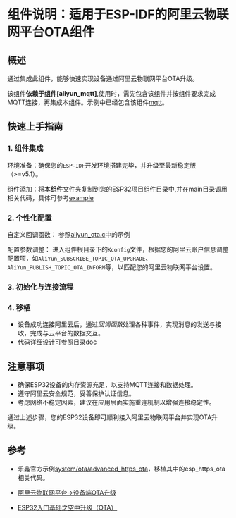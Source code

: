 # 组件说明：适用于ESP-IDF的阿里云物联网平台OTA组件

## 概述

通过集成此组件，能够快速实现设备通过阿里云物联网平台OTA升级。

该组件**依赖于组件[aliyun_mqtt]**,使用时，需先包含该组件并按组件要求完成MQTT连接，再集成本组件。示例中已经包含该组件[mqtt](./example/components/aliyun_mqtt/)。

## 快速上手指南

### 1. 组件集成

环境准备：确保您的`ESP-IDF`开发环境搭建完毕，并升级至最新稳定版（>=v5.1）。

组件添加：将本**组件**文件夹复制到您的ESP32项目组件目录中,并在main目录调用相关代码，具体可参考[example](./example/main/)

### 2. 个性化配置

自定义回调函数： 参照[aliyun_ota.c](./example/main/app_aliyun_ota.c)中的示例

配置参数调整： 进入组件根目录下的`Kconfig`文件，根据您的阿里云账户信息调整配置项，如`AliYun_SUBSCRIBE_TOPIC_OTA_UPGRADE`、`AliYun_PUBLISH_TOPIC_OTA_INFORM`等，以匹配您的阿里云物联网平台设置。

### 3. 初始化与连接流程

### 4. **移植**

- 设备成功连接阿里云后，通过*回调函数*处理各种事件，实现消息的发送与接收，完成与云平台的数据交互。
- 代码详细设计可参照目录[doc](./doc/Aliyun%20HTTPS%20%20OTA.md)

## 注意事项

- 确保ESP32设备的内存资源充足，以支持MQTT连接和数据处理。
- 遵守阿里云安全规范，妥善保护认证信息。
- 考虑网络不稳定因素，建议在应用层面实施重连机制以增强连接稳定性。

通过上述步骤，您的ESP32设备即可顺利接入阿里云物联网平台并实现OTA升级。

## 参考

- 乐鑫官方示例[system/ota/advanced_https_ota](https://github.com/espressif/esp-idf/tree/v5.1.1/examples/system/ota/advanced_https_ota)，移植其中的esp_https_ota相关代码。

- [阿里云物联网平台->设备端OTA升级](https://help.aliyun.com/zh/iot/user-guide/perform-ota-updates?spm=a2c4g.11174283.6.780.46924c07PQaAvq)

- [ESP32入门基础之空中升级（OTA）](https://blog.csdn.net/qq_42900996/article/details/118357518?spm=1001.2014.3001.5502)
